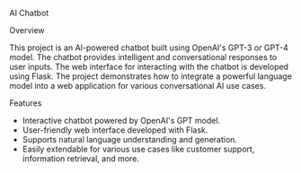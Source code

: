 
 AI Chatbot

 Overview

This project is an AI-powered chatbot built using OpenAI's GPT-3 or GPT-4 model. The chatbot provides intelligent and conversational responses to user inputs. The web interface for interacting with the chatbot is developed using Flask. The project demonstrates how to integrate a powerful language model into a web application for various conversational AI use cases.
  
 Features

- Interactive chatbot powered by OpenAI's GPT model.
- User-friendly web interface developed with Flask.
- Supports natural language understanding and generation.
- Easily extendable for various use cases like customer support, information retrieval, and more.

